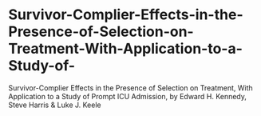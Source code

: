 # Survivor-Complier-Effects-in-the-Presence-of-Selection-on-Treatment-With-Application-to-a-Study-of-
Survivor-Complier Effects in the Presence of Selection on Treatment, With Application to a Study of Prompt ICU Admission, by Edward H. Kennedy, Steve Harris &amp; Luke J. Keele
